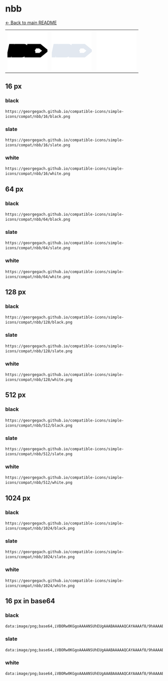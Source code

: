 # nbb

[← Back to main README](../../README.md)

<table><tr>
  <td><img src="./128/black.png" width="128" alt="nbb black icon" /></td>
  <td><img src="./128/slate.png" width="128" alt="nbb slate icon" /></td>
  <td><img src="./128/white.png" width="128" alt="nbb white icon" /></td>
</tr></table>

## 16 px

### black
```
https://georgegach.github.io/compatible-icons/simple-icons/compat/nbb/16/black.png
```

### slate
```
https://georgegach.github.io/compatible-icons/simple-icons/compat/nbb/16/slate.png
```

### white
```
https://georgegach.github.io/compatible-icons/simple-icons/compat/nbb/16/white.png
```

## 64 px

### black
```
https://georgegach.github.io/compatible-icons/simple-icons/compat/nbb/64/black.png
```

### slate
```
https://georgegach.github.io/compatible-icons/simple-icons/compat/nbb/64/slate.png
```

### white
```
https://georgegach.github.io/compatible-icons/simple-icons/compat/nbb/64/white.png
```

## 128 px

### black
```
https://georgegach.github.io/compatible-icons/simple-icons/compat/nbb/128/black.png
```

### slate
```
https://georgegach.github.io/compatible-icons/simple-icons/compat/nbb/128/slate.png
```

### white
```
https://georgegach.github.io/compatible-icons/simple-icons/compat/nbb/128/white.png
```

## 512 px

### black
```
https://georgegach.github.io/compatible-icons/simple-icons/compat/nbb/512/black.png
```

### slate
```
https://georgegach.github.io/compatible-icons/simple-icons/compat/nbb/512/slate.png
```

### white
```
https://georgegach.github.io/compatible-icons/simple-icons/compat/nbb/512/white.png
```

## 1024 px

### black
```
https://georgegach.github.io/compatible-icons/simple-icons/compat/nbb/1024/black.png
```

### slate
```
https://georgegach.github.io/compatible-icons/simple-icons/compat/nbb/1024/slate.png
```

### white
```
https://georgegach.github.io/compatible-icons/simple-icons/compat/nbb/1024/white.png
```

## 16 px in base64

### black
```
data:image/png;base64,iVBORw0KGgoAAAANSUhEUgAAABAAAAAQCAYAAAAf8/9hAAAABmJLR0QA/wD/AP+gvaeTAAAAuUlEQVQ4je3QPU5CURiE4UeCMcRQ4AJcgkuAxo1JxSLchkFcgQ2NLR2QmCg/QoSLEsRmbnJ7WqY5yZlz5p3v46yTdYE2epjjBjs08IcB7nGJXxxxhWd0y5DHGOucX1hihfcELuN9Y4wNngIyxA8O2GKKRR6X1BVm6OAWryjwVkMrifKxleTrCrUMOmSEXWUFPtKgrH/MPop469zP8JmxNuijUccIk1QrKgsc4i7EfajNkF/wENhZp+ofD6xCCeuSTAAAAAAASUVORK5CYII=
```

### slate
```
data:image/png;base64,iVBORw0KGgoAAAANSUhEUgAAABAAAAAQCAYAAAAf8/9hAAAABmJLR0QA/wD/AP+gvaeTAAABDUlEQVQ4je3RvS7DARiF8ee8/zZV/aCaSAy4A4ldDGKziTtwJUwuwj1YMXU1mIw2XUTSBm216cd7DOIKDBLxu4EnOQf+/ZieXgb7cl6ksxewBpogVQ0J3Agfgsq2p2BLUcnkentj5RxA3efXS8OpYSBoIL1hbGWI+MC0kMeYVeyRpL6hbejEbHASaXZB0xA18Bg8ROlAhU0bXMEEqCc4KjL3hB4wBy7X70KihTxyAlKfdAtH1aYmY/BQMAU7Cy8WpaJiciIASSVB3VYNOWzqkpaF+wYkBglLxuVAcy2KKwdzQdOhjqbvxyWkR+yupC3Z4+8B5bwHdkJRAc8ME4nGV5nbzfXmmbTi33r/T/kEI9qFqig015EAAAAASUVORK5CYII=
```

### white
```
data:image/png;base64,iVBORw0KGgoAAAANSUhEUgAAABAAAAAQCAYAAAAf8/9hAAAABmJLR0QA/wD/AP+gvaeTAAAA2klEQVQ4je2RPU5CURBGzyUqPg0aXABLYAnauAJ2JJWLYBsmaElFQ2NrByQmRp88AXny47FwSOhpOc2dSe693zffwIG9Seo1cA98AFdACWTAL/AI3ALHwBIQqALdlFIbALXjP19xTtRPtVBf1TJ61Zk6VOfqg5qhDtQfdaN+q2M1j8vLeFio7+qN2lD76kJ9rgB1YB4j5dFnwHlYnu3Y38QI5TaCpL4Bl8AJUESdA2fAFDiNPNbxyRq4AHpA6wh4AUZAA1jsBDgAmqG4CtVaKD8Bdykl91jggS1/LT+ivyTmRzEAAAAASUVORK5CYII=
```

